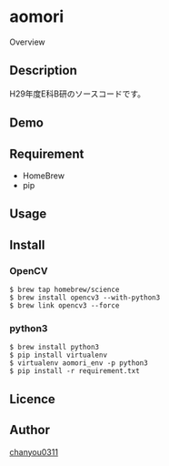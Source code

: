 aomori
====

Overview

## Description
H29年度E科B研のソースコードです。

## Demo

## Requirement
- HomeBrew
- pip

## Usage

## Install

### OpenCV

```
$ brew tap homebrew/science
$ brew install opencv3 --with-python3
$ brew link opencv3 --force
```

### python3

```
$ brew install python3
$ pip install virtualenv
$ virtualenv aomori_env -p python3
$ pip install -r requirement.txt
```

## Licence

## Author
[chanyou0311](https://github.com/chanyou0311)

